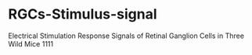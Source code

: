 # RGCs-Stimulus-signal
Electrical Stimulation Response Signals of Retinal Ganglion Cells in Three Wild Mice
1111
